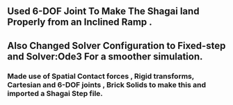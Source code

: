 ## Used 6-DOF Joint To Make The Shagai land Properly from an Inclined Ramp .
## Also Changed Solver Configuration to Fixed-step and Solver:Ode3 For a smoother simulation.
### Made use of Spatial Contact forces , Rigid transforms, Cartesian and 6-DOF joints , Brick Solids to make this and imported a Shagai Step file.


